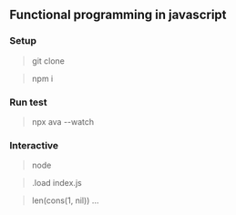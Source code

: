 ## Functional programming in javascript

### Setup
> git clone *<url>*

> npm i

### Run test
> npx ava --watch

### Interactive
> node

> .load index.js

> len(cons(1, nil))
...
